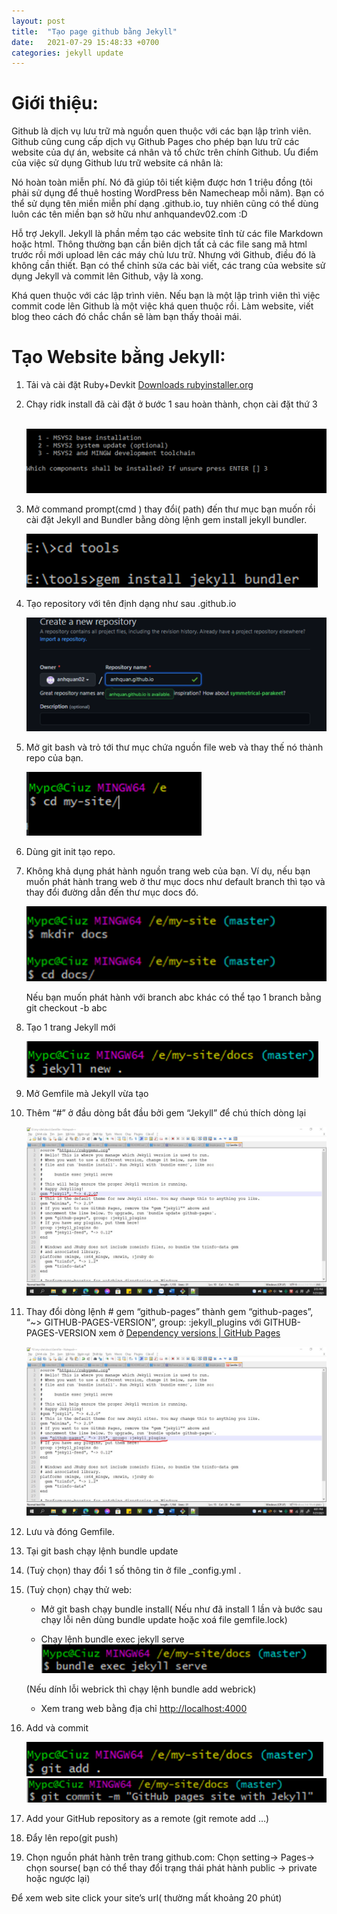 ```yaml
---
layout: post
title:  "Tạo page github bằng Jekyll"
date:   2021-07-29 15:48:33 +0700
categories: jekyll update
---
```

# Giới thiệu:

Github là dịch vụ lưu trữ mà nguồn quen thuộc với các bạn lập trình viên. Github cũng cung cấp dịch vụ Github Pages cho phép bạn lưu trữ các website của dự án, website cá nhân và tổ chức trên chính Github. Ưu điểm của việc sử dụng Github lưu trữ website cá nhân là:

Nó hoàn toàn miễn phí. Nó đã giúp tôi tiết kiệm được hơn 1 triệu đồng (tôi phải sử dụng để thuê hosting WordPress bên Namecheap mỗi năm). Bạn có thể sử dụng tên miền miễn phí dạng .github.io, tuy nhiên cũng có thể dùng luôn các tên miền bạn sở hữu như anhquandev02.com :D

Hỗ trợ Jekyll. Jekyll là phần mềm tạo các website tĩnh từ các file Markdown hoặc html. Thông thường bạn cần biên dịch tất cả các file sang mã html trước rồi mới upload lên các máy chủ lưu trữ. Nhưng với Github, điều đó là không cần thiết. Bạn có thể chỉnh sửa các bài viết, các trang của website sử dụng Jekyll và commit lên Github, vậy là xong.

Khá quen thuộc với các lập trình viên. Nếu bạn là một lập trình viên thì việc commit code lên Github là một việc khá quen thuộc rồi. Làm website, viết blog theo cách đó chắc chắn sẽ làm bạn thấy thoải mái.

# Tạo Website bằng JekyII:

1. Tải và cài đặt Ruby+Devkit [Downloads rubyinstaller.org](rubyinstaller.org)
   
2. Chạy ridk install đã cài đặt ở bước 1 sau hoàn thành, chọn cài đặt thứ 3

    ![]()
    ![img_1.png](https://raw.githubusercontent.com/anhquan02/anhquan02.github.io/anhquan02/docs/img/img_1.png)
3. Mở command prompt(cmd ) thay đổi( path) đến thư mục bạn muốn rồi cài đặt Jekyll and Bundler bằng dòng lệnh gem install jekyll bundler.
    
    ![img_2.png](https://raw.githubusercontent.com/anhquan02/anhquan02.github.io/anhquan02/docs/img/img_2.png)    

4. Tạo repository với tên định dạng như sau .github.io

   ![img_3.png](https://raw.githubusercontent.com/anhquan02/anhquan02.github.io/anhquan02/docs/img/img_3.png)

5. Mở git bash và trỏ tới thư mục chứa nguồn file web và thay thế nó thành repo của bạn.
    
    ![img_4.png](https://raw.githubusercontent.com/anhquan02/anhquan02.github.io/anhquan02/docs/img/img_4.png)

6. Dùng git init tạo repo.

7. Không khả dụng phát hành nguồn trang web của bạn. Ví dụ, nếu bạn muốn phát hành trang web ở thư mục docs như default branch thì tạo và thay đổi đường dẫn đến thư mục docs đó.

    ![img_5.png](https://raw.githubusercontent.com/anhquan02/anhquan02.github.io/anhquan02/docs/img/img_5.png)

    Nếu bạn muốn phát hành với branch abc khác có thể tạo 1 branch bằng git checkout -b abc

8. Tạo 1 trang Jekyll mới
   
    ![img_6.png](https://raw.githubusercontent.com/anhquan02/anhquan02.github.io/anhquan02/docs/img/img_6.png) 

9. Mở Gemfile mà Jekyll vừa tạo

10. Thêm “#” ở đầu dòng bắt đầu bởi gem “Jekyll” để chú thích dòng lại

    ![img_7.png](https://raw.githubusercontent.com/anhquan02/anhquan02.github.io/anhquan02/docs/img/img_7.png)

11. Thay đổi dòng lệnh # gem “github-pages” thành gem “github-pages”,
    “~> GITHUB-PAGES-VERSION”, group: :jekyll_plugins với GITHUB-PAGES-VERSION 
    xem ở [Dependency versions | GitHub Pages](https://pages.github.com/versions/)

    ![img_8.png](https://raw.githubusercontent.com/anhquan02/anhquan02.github.io/anhquan02/docs/img/img_8.png)

12. Lưu và đóng Gemfile.

13. Tại git bash chạy lệnh bundle update

14. (Tuỳ chọn) thay đổi 1 số thông tin ở file _config.yml .

15. (Tuỳ chọn) chạy thử web:

    - Mở git bash chạy bundle install( Nếu như đã install 1 lần và bước sau chạy lỗi nên dùng bundle update hoặc xoá file gemfile.lock)

    - Chạy lệnh bundle exec jekyll serve![img_9.png](https://raw.githubusercontent.com/anhquan02/anhquan02.github.io/anhquan02/docs/img/img_9.png)

    (Nếu dính lỗi webrick thì chạy lệnh bundle add webrick)

    - Xem trang web bằng địa chỉ [http://localhost:4000](http://localhost:4000)

16. Add và commit
    
    ![img_10.png](https://raw.githubusercontent.com/anhquan02/anhquan02.github.io/anhquan02/docs/img/img_10.png)
    ![img_11.png](https://raw.githubusercontent.com/anhquan02/anhquan02.github.io/anhquan02/docs/img/img_11.png)
    
17. Add your GitHub repository as a remote (git remote add …)

18. Đẩy lên repo(git push)

19. Chọn nguồn phát hành trên trang github.com: Chọn setting-> Pages-> chọn sourse( bạn có thể thay đổi trạng thái phát hành public -> private hoặc ngược lại)

Để xem web site click your site’s url( thường mất khoảng 20 phút)
